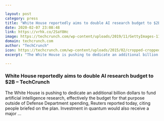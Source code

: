 ```yaml
---

layout: post
category: press
title: "White House reportedly aims to double AI research budget to $2B"
date: 2020-02-07 23:08:48
link: https://vrhk.co/2SaY8Hc
image: https://techcrunch.com/wp-content/uploads/2019/11/GettyImages-1139876920.jpg?w=616
domain: techcrunch.com
author: "TechCrunch"
icon: https://techcrunch.com/wp-content/uploads/2015/02/cropped-cropped-favicon-gradient.png?w=180
excerpt: "The White House is pushing to dedicate an additional billion dollars to fund artificial intelligence research, effectively the budget for that purpose outside of Defense Department spending, Reuters reported today, citing people briefed on the plan. Investment in quantum would also receive a major …"

---
```


### White House reportedly aims to double AI research budget to $2B – TechCrunch

The White House is pushing to dedicate an additional billion dollars to fund artificial intelligence research, effectively the budget for that purpose outside of Defense Department spending, Reuters reported today, citing people briefed on the plan. Investment in quantum would also receive a major …